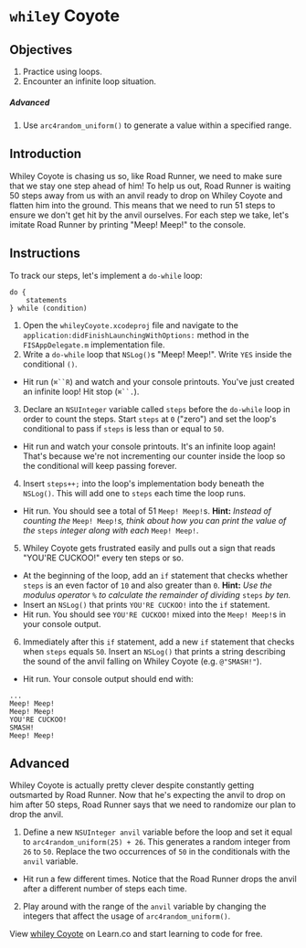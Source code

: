 # `while`y Coyote

## Objectives

1. Practice using loops.
2. Encounter an infinite loop situation.

##### Advanced

1. Use `arc4random_uniform()` to generate a value within a specified range.

## Introduction

Whiley Coyote is chasing us so, like Road Runner, we need to make sure that we stay one step ahead of him! To help us out, Road Runner is waiting 50 steps away from us with an anvil ready to drop on Whiley Coyote and flatten him into the ground. This means that we need to run 51 steps to ensure we don't get hit by the anvil ourselves. For each step we take, let's imitate Road Runner by printing "Meep! Meep!" to the console.

## Instructions

To track our steps, let's implement a `do-while` loop:

```objc
do {
    statements
} while (condition)
```

1. Open the `whileyCoyote.xcodeproj` file and navigate to the `application:didFinishLaunchingWithOptions:` method in the `FISAppDelegate.m` implementation file.
2. Write a `do-while` loop that `NSLog()`s "Meep! Meep!". Write `YES` inside the conditional `()`. 
  * Hit run (`⌘``R`) and watch and your console printouts. You've just created an infinite loop! Hit stop (`⌘``.`).
3. Declare an `NSUInteger` variable called `steps` before the `do-while` loop in order to count the steps. Start `steps` at `0` ("zero") and set the loop's conditional to pass if `steps` is less than or equal to `50`.
  * Hit run and watch your console printouts. It's an infinite loop again! That's because we're not incrementing our counter inside the loop so the conditional will keep passing forever.
4. Insert `steps++;` into the loop's implementation body beneath the `NSLog()`. This will add one to `steps` each time the loop runs.
  * Hit run. You should see a total of 51 `Meep! Meep!`s. **Hint:** *Instead of counting the* `Meep! Meep!`*s, think about how you can print the value of the* `steps` *integer along with each* `Meep! Meep!`.
5. Whiley Coyote gets frustrated easily and pulls out a sign that reads "YOU'RE CUCKOO!" every ten steps or so.
  * At the beginning of the loop, add an `if` statement that checks whether `steps` is an even factor of `10` and also greater than `0`. **Hint:** *Use the modulus operator* `%` *to calculate the remainder of dividing* `steps` *by ten.*
  * Insert an `NSLog()` that prints `YOU'RE CUCKOO!` into the `if` statement.
  * Hit run. You should see `YOU'RE CUCKOO!` mixed into the `Meep! Meep!`s in your console output.
6. Immediately after this `if` statement, add a new `if` statement that checks when `steps` equals `50`. Insert an `NSLog()` that prints a string describing the sound of the anvil falling on Whiley Coyote (e.g. `@"SMASH!"`).
  * Hit run. Your console output should end with:

```
...
Meep! Meep!
Meep! Meep!
YOU'RE CUCKOO!
SMASH!
Meep! Meep!
```

## Advanced

Whiley Coyote is actually pretty clever despite constantly getting outsmarted by Road Runner. Now that he's expecting the anvil to drop on him after 50 steps, Road Runner says that we need to randomize our plan to drop the anvil.
	
1. Define a new `NSUInteger anvil` variable before the loop and set it equal to `arc4random_uniform(25) + 26`. This generates a random integer from `26` to `50`. Replace the two occurrences of `50` in the conditionals with the `anvil` variable.
  * Hit run a few different times. Notice that the Road Runner drops the anvil after a different number of steps each time.
2. Play around with the range of the `anvil` variable by changing the integers that affect the usage of `arc4random_uniform()`.

<p data-visibility='hidden'>View <a href='https://learn.co/lessons/whileyCoyote' title='whiley Coyote'>whiley Coyote</a> on Learn.co and start learning to code for free.</p>

